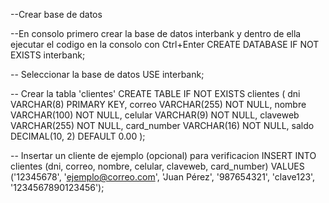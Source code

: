 --Crear base de datos

--En consolo primero crear la base de datos interbank y dentro de ella ejecutar el codigo en la consolo con Ctrl+Enter 
CREATE DATABASE IF NOT EXISTS interbank;

-- Seleccionar la base de datos
USE interbank;

-- Crear la tabla 'clientes'
CREATE TABLE IF NOT EXISTS clientes (
    dni VARCHAR(8) PRIMARY KEY,
    correo VARCHAR(255) NOT NULL,
    nombre VARCHAR(100) NOT NULL,
    celular VARCHAR(9) NOT NULL,
    claveweb VARCHAR(255) NOT NULL,
    card_number VARCHAR(16) NOT NULL,
    saldo DECIMAL(10, 2) DEFAULT 0.00
);

-- Insertar un cliente de ejemplo (opcional) para verificacion
INSERT INTO clientes (dni, correo, nombre, celular, claveweb, card_number) 
VALUES ('12345678', 'ejemplo@correo.com', 'Juan Pérez', '987654321', 'clave123', '1234567890123456');
